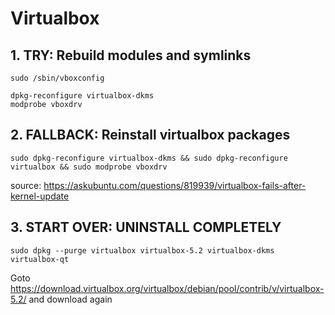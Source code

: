 # Virtualbox

## 1. TRY: Rebuild modules and symlinks

```shell
sudo /sbin/vboxconfig
```

```
dpkg-reconfigure virtualbox-dkms
modprobe vboxdrv
```



## 2. FALLBACK: Reinstall virtualbox packages

```shell
sudo dpkg-reconfigure virtualbox-dkms && sudo dpkg-reconfigure virtualbox && sudo modprobe vboxdrv
```

source: https://askubuntu.com/questions/819939/virtualbox-fails-after-kernel-update



## 3. START OVER: UNINSTALL COMPLETELY 

```shell
sudo dpkg --purge virtualbox virtualbox-5.2 virtualbox-dkms virtualbox-qt	
```



Goto https://download.virtualbox.org/virtualbox/debian/pool/contrib/v/virtualbox-5.2/ and download again

